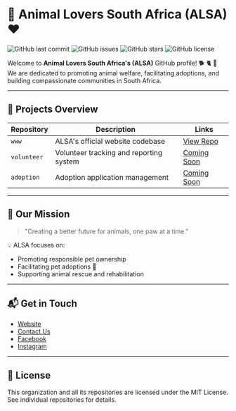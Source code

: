 # 🐾 Animal Lovers South Africa (ALSA) ❤️

![GitHub last commit](https://img.shields.io/github/last-commit/ALSA/alsa-main?style=flat-square)
![GitHub issues](https://img.shields.io/github/issues/ALSA/alsa-main?style=flat-square)
![GitHub stars](https://img.shields.io/github/stars/ALSA/alsa-main?style=flat-square)
![GitHub license](https://img.shields.io/github/license/ALSA/alsa-main?style=flat-square)

Welcome to **Animal Lovers South Africa's (ALSA)** GitHub profile! 🐕 🐈 🐾  
We are dedicated to promoting animal welfare, facilitating adoptions, and building compassionate communities in South Africa.

---

## 🚀 Projects Overview

| Repository | Description                      | Links               |
|------------|----------------------------------|---------------------|
| `www`      | ALSA's official website codebase | [View Repo](https://github.com/ALSA/www) |
| `volunteer`| Volunteer tracking and reporting system | [Coming Soon](#)    |
| `adoption` | Adoption application management  | [Coming Soon](#)    |

---

## 🌟 Our Mission
> "Creating a better future for animals, one paw at a time."

💡 ALSA focuses on:  
- Promoting responsible pet ownership  
- Facilitating pet adoptions 🏡  
- Supporting animal rescue and rehabilitation  

---

## 📬 Get in Touch
- [Website](https://alsawelfare.org)
- [Contact Us](https://alsawelfare.org/contact.html)
- [Facebook](https://www.facebook.com/AnimalLoversSA)
- [Instagram](https://www.instagram.com/animalloverssouthafrica)

---

## 📜 License
This organization and all its repositories are licensed under the MIT License. See individual repositories for details.
